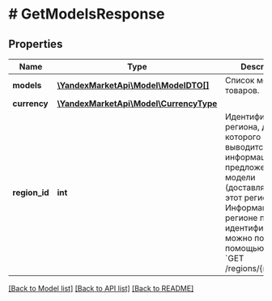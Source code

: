 # # GetModelsResponse

## Properties

Name | Type | Description | Notes
------------ | ------------- | ------------- | -------------
**models** | [**\YandexMarketApi\Model\ModelDTO[]**](ModelDTO.md) | Список моделей товаров. | [optional]
**currency** | [**\YandexMarketApi\Model\CurrencyType**](CurrencyType.md) |  | [optional]
**region_id** | **int** | Идентификатор региона, для которого выводится информация о предложениях модели (доставляемых в этот регион).  Информацию о регионе по идентификатору можно получить с помощью запроса &#x60;GET /regions/{regionId}&#x60;. | [optional]

[[Back to Model list]](../../README.md#models) [[Back to API list]](../../README.md#endpoints) [[Back to README]](../../README.md)
